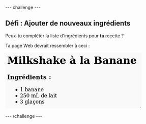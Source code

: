 \--- challenge \---

## Défi : Ajouter de nouveaux ingrédients

Peux-tu compléter la liste d'ingrédients pour **ta** recette ?

Ta page Web devrait ressembler à ceci :

![capture d'écran](images/recipe-more-ingredients.png)

\--- /challenge \---